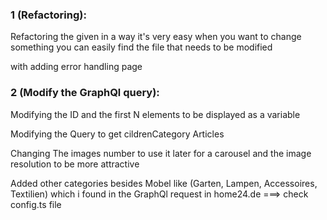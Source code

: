 ### 1 (Refactoring):

Refactoring the given in a way it's very easy when you want to change
something you can easily find the file that needs to be modified

with adding error handling page

### 2 (Modify the GraphQl query):

Modifying the ID and the first N elements to be displayed as a variable

Modifying the Query to get cildrenCategory Articles

Changing The images number to use it later for a carousel
and the image resolution to be more attractive

Added other categories besides Mobel like (Garten, Lampen, Accessoires, Textilien)
which i found in the GraphQl request in home24.de ===> check config.ts file
